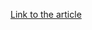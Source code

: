 [Link to the article](https://googleprojectzero.blogspot.com/2022/02/a-walk-through-project-zero-metrics.html)

